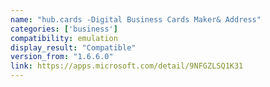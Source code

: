 ```yaml
---
name: "hub.cards -Digital Business Cards Maker& Address"
categories: ['business']
compatibility: emulation
display_result: "Compatible"
version_from: "1.6.6.0"
link: https://apps.microsoft.com/detail/9NFGZLSQ1K31
---
```


